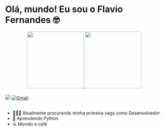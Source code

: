 # Olá, mundo! Eu sou o Flavio Fernandes 🤓

<div align="center">
  <a href="https://github.com/flaviofernandesjunior">
  <img height="180em" src="https://github-readme-stats.vercel.app/api?username=flaviofernandesjunior&show_icons=true&theme=dark&include_all_commits=true&count_private=true"/>
  <img height="180em" src="https://github-readme-stats.vercel.app/api/top-langs/?username=flaviofernandesjunior&layout=compact&langs_count=7&theme=dark"/>
</div>
<br>
<div>
  <a href="https://www.linkedin.com/in/flaviofernandesjr" target="_blank"><img src="https://img.shields.io/badge/-LinkedIn-%230077B5?style=for-the-badge&logo=linkedin&logoColor=white" target="_blank"></a> 
  <a href="mailto:flaviosfernandes4@gmail.com">
        <img 
             src="https://img.shields.io/badge/-Gmail-c14438?style=flat-square&logo=Gmail&logoColor=white" 
             title="Send me an email" 
             alt="Gmail"
        >
    </a>
</div>
<br>
  
- 👨🏽‍💻 Atualmente procurando minha primeira vaga como Desenvolvedor
- 🐍 Aprendendo Python
- ☕ Movido a café
